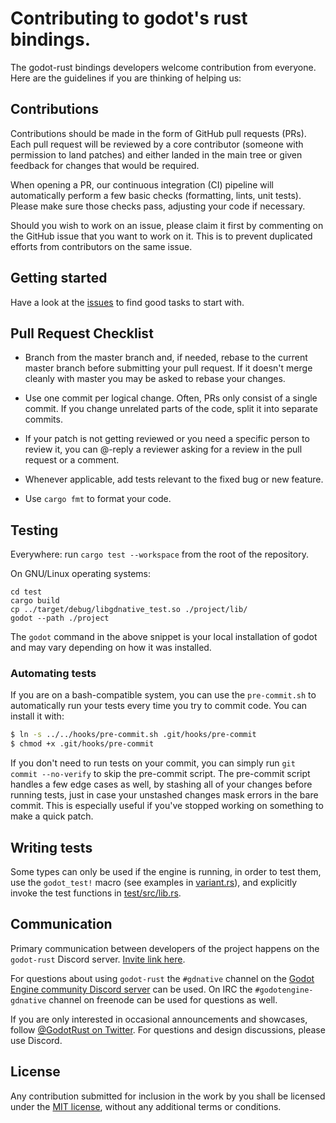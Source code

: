 # Contributing to godot's rust bindings.

The godot-rust bindings developers welcome contribution from everyone. Here are the guidelines if you are thinking of helping us:

## Contributions

Contributions should be made in the form of GitHub pull requests (PRs). Each pull request will be reviewed by a core contributor (someone with permission to land patches) and either landed in the main tree or given feedback for changes that would be required.

When opening a PR, our continuous integration (CI) pipeline will automatically perform a few basic checks (formatting, lints, unit tests). Please make sure those checks pass, adjusting your code if necessary.

Should you wish to work on an issue, please claim it first by commenting on the GitHub issue that you want to work on it. This is to prevent duplicated efforts from contributors on the same issue.

## Getting started

Have a look at the [issues](https://github.com/godot-rust/godot-rust/issues) to find good tasks to start with.

## Pull Request Checklist

- Branch from the master branch and, if needed, rebase to the current master branch before submitting your pull request. If it doesn't merge cleanly with master you may be asked to rebase your changes.

- Use one commit per logical change. Often, PRs only consist of a single commit. If you change unrelated parts of the code, split it into separate commits.

- If your patch is not getting reviewed or you need a specific person to review it, you can @-reply a reviewer asking for a review in the pull request or a comment.

- Whenever applicable, add tests relevant to the fixed bug or new feature.

- Use `cargo fmt` to format your code.

## Testing

Everywhere: run `cargo test --workspace` from the root of the repository.

On GNU/Linux operating systems:

```
cd test
cargo build
cp ../target/debug/libgdnative_test.so ./project/lib/
godot --path ./project
```

The `godot` command in the above snippet is your local installation of godot and may vary depending on how it was installed.

### Automating tests

If you are on a bash-compatible system, you can use the `pre-commit.sh` to automatically run your tests every time you try to commit code.  You can install it with:

```sh
$ ln -s ../../hooks/pre-commit.sh .git/hooks/pre-commit
$ chmod +x .git/hooks/pre-commit
```

If you don't need to run tests on your commit, you can simply run `git commit --no-verify` to skip the pre-commit script.  The pre-commit script handles a few edge cases as well, by stashing all of your changes before running tests, just in case your unstashed changes mask errors in the bare commit.  This is especially useful if you've stopped working on something to make a quick patch.

## Writing tests

Some types can only be used if the engine is running, in order to test them, use the `godot_test!` macro (see examples in [variant.rs](gdnative/src/variant.rs)), and explicitly invoke the test functions in [test/src/lib.rs](test/src/lib.rs).

## Communication

Primary communication between developers of the project happens on the `godot-rust` Discord server. [Invite link here](https://discord.gg/FNudpBD).

For questions about using `godot-rust` the `#gdnative` channel on the [Godot Engine community Discord server](https://godotengine.org/community) can be used.
On IRC the `#godotengine-gdnative` channel on freenode can be used for questions as well.

If you are only interested in occasional announcements and showcases, follow [@GodotRust on Twitter](https://twitter.com/GodotRust). For questions and design discussions, please use Discord.

## License

Any contribution submitted for inclusion in the work by you shall be licensed under the [MIT license](LICENSE.md), without any additional terms or conditions.
